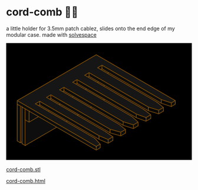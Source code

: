 # cord-comb 🔌🪮

a little holder for 3.5mm patch cablez, slides onto the end edge of my modular case. made with [solvespace](http://solvespace.com)

![cord comb](cord-comb.png "cord comb")

[cord-comb.stl](cord-comb.stl)

[cord-comb.html](cord-comb.html)
